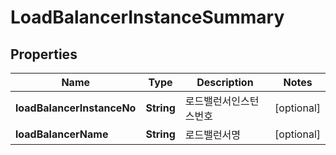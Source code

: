 
# LoadBalancerInstanceSummary

## Properties
Name | Type | Description | Notes
------------ | ------------- | ------------- | -------------
**loadBalancerInstanceNo** | **String** | 로드밸런서인스턴스번호 |  [optional]
**loadBalancerName** | **String** | 로드밸런서명 |  [optional]




